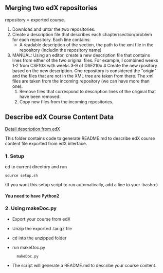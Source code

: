 ## Merging two edX repositories
repository = exported course.

1. Download and untar the two repositories.
2. Create a description file that describes each chapter/section/problem for each repository.
   Each line contains:
   * A readable description of the section, the path to the xml file in the repository (includin the repository name)
3. MANUAL: Using an editor, create a new description file that contains lines from either of the two original files.
   For example, I combined weeks 1-2 from CSE103 with weeks 3-9 of DSE210x
4 Create the new rpository based on the new description. One repository is considered the "origin" and the files that are not in the XML tree are taken from there. The xml files are taken from the incoming repository (we can have more than one). 
   1. Remove files that correspond to description lines of the original that have been removed.
   2. Copy new files from the incoming repositories.


## Describe edX Course Content Data
[Detail description from edX](http://edx.readthedocs.io/projects/devdata/en/latest/internal_data_formats/course_structure.html#course-structure)

This folder contains code to generate README.md to describe edX course content file exported from edX interface.

### 1. Setup
cd to current directory and run

	source setup.sh

(If you want this setup script to run automatically, add a line to your .bashrc)

#### You need to have Python2

### 2. Using makeDoc.py
* Export your course from edX
* Unzip the exported .tar.gz file
* cd into the unzipped folder
* run makeDoc.py

		makeDoc.py
	
* The script will generate a README.md to describe your course content.
